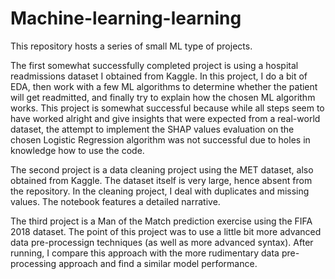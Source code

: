# Machine-learning-learning

This repository hosts a series of small ML type of projects.

The first somewhat successfully completed project is using a hospital readmissions dataset I obtained from Kaggle. In this project, I do a bit of EDA, then work with a few ML algorithms to determine whether the patient will get readmitted, and finally try to explain how the chosen ML algorithm works. This project is somewhat successful because while all steps seem to have worked alright and give insights that were expected from a real-world dataset, the attempt to implement the SHAP values evaluation on the chosen Logistic Regression algorithm was not successful due to holes in knowledge how to use the code.

The second project is a data cleaning project using the MET dataset, also obtained from Kaggle. The dataset itself is very large, hence absent from the repository. In the cleaning project, I deal with duplicates and missing values. The notebook features a detailed narrative.

The third project is a Man of the Match prediction exercise using the FIFA 2018 dataset. The point of this project was to use a little bit more advanced data pre-processign techniques (as well as more advanced syntax). After running, I compare this approach with the more rudimentary data pre-processing approach and find a similar model performance.
